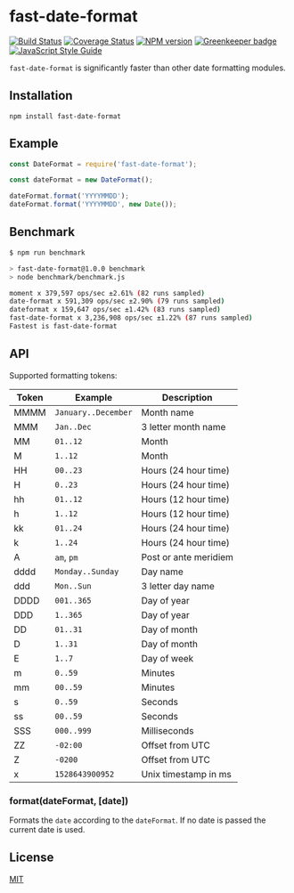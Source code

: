 # fast-date-format

[![Build Status](https://travis-ci.org/SerayaEryn/fast-date-format.svg?branch=master)](https://travis-ci.org/SerayaEryn/fast-date-format)
[![Coverage Status](https://coveralls.io/repos/github/SerayaEryn/fast-date-format/badge.svg?branch=master)](https://coveralls.io/github/SerayaEryn/fast-date-format?branch=master)
[![NPM version](https://img.shields.io/npm/v/fast-date-format.svg?style=flat)](https://www.npmjs.com/package/fast-date-format) [![Greenkeeper badge](https://badges.greenkeeper.io/SerayaEryn/fast-date-format.svg)](https://greenkeeper.io/)
[![JavaScript Style Guide](https://img.shields.io/badge/code_style-standard-brightgreen.svg)](https://standardjs.com)

`fast-date-format` is significantly faster than other date formatting modules. 

## Installation
```
npm install fast-date-format
```
## Example

```js
const DateFormat = require('fast-date-format');

const dateFormat = new DateFormat();

dateFormat.format('YYYYMMDD');
dateFormat.format('YYYYMMDD', new Date());
```

## Benchmark

```bash
$ npm run benchmark

> fast-date-format@1.0.0 benchmark 
> node benchmark/benchmark.js

moment x 379,597 ops/sec ±2.61% (82 runs sampled)
date-format x 591,309 ops/sec ±2.90% (79 runs sampled)
dateformat x 159,647 ops/sec ±1.42% (83 runs sampled)
fast-date-format x 3,236,908 ops/sec ±1.22% (87 runs sampled)
Fastest is fast-date-format
```

## API

Supported formatting tokens:

| Token         | Example	           | Description           |
| ------------- | ------------------ |---------------------- |
| MMMM          | `January..December`| Month name            |
| MMM           | `Jan..Dec`         | 3 letter month name   |
| MM            | `01..12`           | Month                 |
| M             | `1..12`            | Month                 |
| HH            | `00..23`           | Hours (24 hour time)  |
| H             | `0..23`            | Hours (24 hour time)  |
| hh            | `01..12`           | Hours (12 hour time)  |
| h             | `1..12`            | Hours (12 hour time)  |
| kk            | `01..24`           | Hours (24 hour time)  |
| k             | `1..24`            | Hours (24 hour time)  |
| A             | `am`, `pm`         | Post or ante meridiem |
| dddd          | `Monday..Sunday`   | Day name              |
| ddd           | `Mon..Sun`         | 3 letter day name    |
| DDDD          | `001..365`         | Day of year          |
| DDD           | `1..365`           | Day of year          |
| DD            | `01..31`           | Day of month         |
| D             | `1..31`            | Day of month         |
| E             | `1..7`             | Day of week          |
| m             | `0..59`            | Minutes              |
| mm            | `00..59`           | Minutes              |
| s             | `0..59`            | Seconds              |
| ss            | `00..59`           | Seconds              |
| SSS           | `000..999`         | Milliseconds         |
| ZZ            | `-02:00`           | Offset from UTC      |
| Z             | `-0200`            | Offset from UTC      |
| x             | `1528643900952`    | Unix timestamp in ms |

### format(dateFormat, [date])
Formats the `date` according to the `dateFormat`. If no date is passed the current date is used.

## License

[MIT](./LICENSE)
